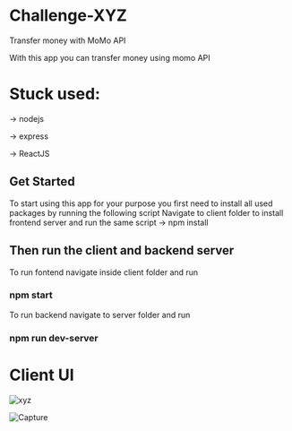 # Challenge-XYZ
Transfer money with MoMo API

With this app you can transfer money using momo API
# Stuck used:

-> nodejs

-> express

-> ReactJS

## Get Started
To start using this app for your purpose you first need to install all used packages by running the following script
Navigate to client folder to install frontend server and run the same script
-> npm install

## Then run the client and backend server
To run fontend navigate inside client folder and run

### npm start

To run backend navigate to server folder and run

### npm run dev-server

# Client UI

![xyz](https://user-images.githubusercontent.com/58092199/132355769-2f6a7fd8-c631-49ff-bb94-4f190e86fe82.JPG)

![Capture](https://user-images.githubusercontent.com/58092199/132362134-9e37ad67-7008-4819-8d6e-965cb3d77e51.JPG)
